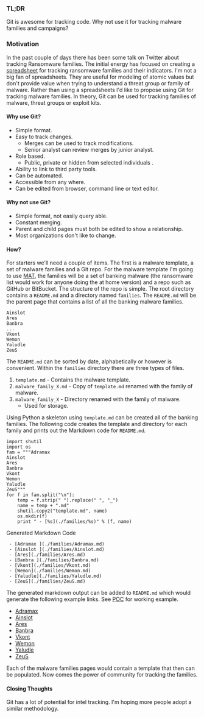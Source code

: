 ### TL;DR
Git is awesome for tracking code. Why not use it for tracking malware families and campaigns?

### Motivation 
In the past couple of days there has been some talk on Twitter about tracking Ransomware families.  The initial energy has focused on creating a [spreadsheet](https://docs.google.com/spreadsheets/d/1TWS238xacAto-fLKh1n5uTsdijWdCEsGIM0Y0Hvmc5g/edit#gid=0) for tracking ransomware families and their indicators. I'm not a big fan of spreadsheets. They are useful for modeling of atomic values but don't provide value when trying to understand a threat group or family of malware. Rather than using a spreadsheets I'd like to propose using Git for tracking malware families. In theory, Git can be used for tracking families of malware, threat groups or exploit kits. 

#### Why use Git?

 - Simple format. 
 - Easy to track changes. 
	 - Merges can be used to track modifications. 
	 - Senior analyst can review merges by junior analyst. 
 - Role based. 
	 - Public, private or hidden from selected individuals . 
 - Ability to link to third party tools. 
 - Can be automated.
 - Accessible from any where. 
 - Can be edited from browser, command line or text editor. 

#### Why not use Git?

 - Simple format, not easily query able.  
 - Constant merging. 
 - Parent and child pages must both be edited to show a relationship. 
 - Most organizations don't like to change.  

#### How?
For starters we'll need a couple of items. The first is a malware template, a set of malware families and a Git repo. For the malware template I'm going to use [MAT](https://bitbucket.org/Alexander_Hanel/mat), the families will be a set of banking malware (the ransomware list would work for anyone doing the at home version) and a repo such as GitHub or BitBucket. The structure of the repo is simple. The root directory contains a `README.md` and a directory named `families`. The `README.md` will be the parent page that contains a list of all the banking malware families. 
```
Ainslot 
Ares
Banbra 
...
Vkont
Wemon
Yaludle
ZeuS
```
The `README.md` can be sorted by date, alphabetically or however is convenient. Within the `families` directory there are three types of files.

 1. `template.md` - Contains the malware template.
 2. `malware_family_X.md` - Copy of `template.md` renamed with the family of malware.
 3. `malware_family_X` - Directory renamed with the family of malware.
	 - Used for storage. 

Using Python a skeleton using `template.md` can be created all of the banking families.  The following code creates the template and directory for each family and prints out the Markdown code for `README.md`.
```
import shutil
import os 
fam = """Adramax 
Ainslot 
Ares
Banbra 
Vkont
Wemon
Yaludle
ZeuS"""
for f in fam.split("\n"):
    temp = f.strip(" ").replace(" ", "_")
    name = temp + ".md"
    shutil.copy2("template.md", name)
    os.mkdir(f)
    print " - [%s](./families/%s)" % (f, name)
```
Generated Markdown Code
```
 - [Adramax ](./families/Adramax.md)
 - [Ainslot ](./families/Ainslot.md)
 - [Ares](./families/Ares.md)
 - [Banbra ](./families/Banbra.md)
 - [Vkont](./families/Vkont.md)
 - [Wemon](./families/Wemon.md)
 - [Yaludle](./families/Yaludle.md)
 - [ZeuS](./families/ZeuS.md)
```

The generated markdown output can be added to `README.md` which would generate the following example links. See [POC](./POC/README.MD) for working example. 

 - [Adramax ](./families/Adramax.md)
 - [Ainslot ](./families/Ainslot.md)
 - [Ares](./families/Ares.md)
 - [Banbra ](./families/Banbra.md)
 - [Vkont](./families/Vkont.md)
 - [Wemon](./families/Wemon.md)
 - [Yaludle](./families/Yaludle.md)
 - [ZeuS](./families/ZeuS.md) 

Each of the malware families pages would contain a template that then can be populated.  Now comes the power of community for tracking the families.

#### Closing Thoughts
Git has a lot of potential for intel tracking. I'm hoping more people adopt a similar methodology.